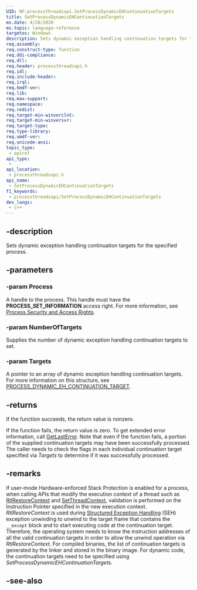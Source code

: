 ```yaml
---
UID: NF:processthreadsapi.SetProcessDynamicEHContinuationTargets
title: SetProcessDynamicEHContinuationTargets
ms.date: 4/28/2020
ms.topic: language-reference
targetos: Windows
description: Sets dynamic exception handling continuation targets for the specified process.
req.assembly: 
req.construct-type: function
req.ddi-compliance: 
req.dll: 
req.header: processthreadsapi.h
req.idl: 
req.include-header: 
req.irql: 
req.kmdf-ver: 
req.lib: 
req.max-support: 
req.namespace: 
req.redist: 
req.target-min-winverclnt: 
req.target-min-winversvr: 
req.target-type: 
req.type-library: 
req.umdf-ver: 
req.unicode-ansi: 
topic_type:
 - apiref
api_type:
 - 
api_location:
 - processthreadsapi.h
api_name:
 - SetProcessDynamicEHContinuationTargets
f1_keywords:
 - processthreadsapi/SetProcessDynamicEHContinuationTargets
dev_langs:
 - c++
---
```


## -description

Sets dynamic exception handling continuation targets for the specified process.


## -parameters

### -param Process

A handle to the process. This handle must have the <b>PROCESS_SET_INFORMATION</b> access right. 
For more information, see <a href="/windows/desktop/ProcThread/process-security-and-access-rights">Process Security and Access Rights</a>.


### -param NumberOfTargets

Supplies the number of dynamic exception handling continuation targets to set.


### -param Targets

A pointer to an array of dynamic exception handling continuation targets. For more information on this structure, see <a href="/windows/win32/api/winnt/ns-winnt-process_dynamic_eh_continuation_target">PROCESS_DYNAMIC_EH_CONTINUATION_TARGET</a>.


## -returns

If the function succeeds, the return value is nonzero.

If the function fails, the return value is zero. To get extended error information, call 
<a href="/windows/desktop/api/errhandlingapi/nf-errhandlingapi-getlasterror">GetLastError</a>.
Note that even if the function fails, a portion of the supplied continuation targets may have been successfully processed.
The caller needs to check the flags in each individual continuation target specified via <i>Targets</i> to determine if it was successfully processed.


## -remarks

If user-mode Hardware-enforced Stack Protection is enabled for a process, when calling APIs that modify the execution context of a thread such as 
<a href="/windows/win32/api/winnt/nf-winnt-rtlrestorecontext">RtlRestoreContext</a> and 
<a href="/windows/win32/api/processthreadsapi/nf-processthreadsapi-setthreadcontext">SetThreadContext</a>, 
validation is performed on the Instruction Pointer specified in the new execution context.
<i>RtlRestoreContext</i> is used during <a href="/windows/win32/debug/about-structured-exception-handling">Structured Exception Handling</a> (SEH) 
exception unwinding to unwind to the target frame that contains the `__except` block and to start executing code at the continuation target.
Therefore, the operating system needs to know the instruction addresses of all the valid continuation targets in order to allow the unwind operation via <i>RtlRestoreContext</i>.
For compiled binaries, the list of continuation targets is generated by the linker and stored in the binary image.
For dynamic code, the continuation targets need to be specified using <i>SetProcessDynamicEHContinuationTargets</i>.


## -see-also

